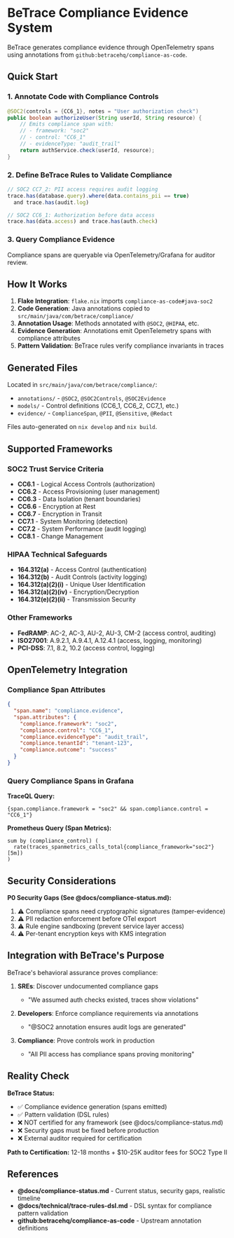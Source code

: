 # BeTrace Compliance Evidence System

BeTrace generates compliance evidence through OpenTelemetry spans using annotations from `github:betracehq/compliance-as-code`.

## Quick Start

### 1. Annotate Code with Compliance Controls

```java
@SOC2(controls = {CC6_1}, notes = "User authorization check")
public boolean authorizeUser(String userId, String resource) {
    // Emits compliance span with:
    // - framework: "soc2"
    // - control: "CC6_1"
    // - evidenceType: "audit_trail"
    return authService.check(userId, resource);
}
```

### 2. Define BeTrace Rules to Validate Compliance

```javascript
// SOC2 CC7_2: PII access requires audit logging
trace.has(database.query).where(data.contains_pii == true)
  and trace.has(audit.log)

// SOC2 CC6_1: Authorization before data access
trace.has(data.access) and trace.has(auth.check)
```

### 3. Query Compliance Evidence

Compliance spans are queryable via OpenTelemetry/Grafana for auditor review.

## How It Works

1. **Flake Integration**: `flake.nix` imports `compliance-as-code#java-soc2`
2. **Code Generation**: Java annotations copied to `src/main/java/com/betrace/compliance/`
3. **Annotation Usage**: Methods annotated with `@SOC2`, `@HIPAA`, etc.
4. **Evidence Generation**: Annotations emit OpenTelemetry spans with compliance attributes
5. **Pattern Validation**: BeTrace rules verify compliance invariants in traces

## Generated Files

Located in `src/main/java/com/betrace/compliance/`:
- `annotations/` - `@SOC2`, `@SOC2Controls`, `@SOC2Evidence`
- `models/` - Control definitions (CC6_1, CC6_2, CC7_1, etc.)
- `evidence/` - `ComplianceSpan`, `@PII`, `@Sensitive`, `@Redact`

Files auto-generated on `nix develop` and `nix build`.

## Supported Frameworks

### SOC2 Trust Service Criteria
- **CC6.1** - Logical Access Controls (authorization)
- **CC6.2** - Access Provisioning (user management)
- **CC6.3** - Data Isolation (tenant boundaries)
- **CC6.6** - Encryption at Rest
- **CC6.7** - Encryption in Transit
- **CC7.1** - System Monitoring (detection)
- **CC7.2** - System Performance (audit logging)
- **CC8.1** - Change Management

### HIPAA Technical Safeguards
- **164.312(a)** - Access Control (authentication)
- **164.312(b)** - Audit Controls (activity logging)
- **164.312(a)(2)(i)** - Unique User Identification
- **164.312(a)(2)(iv)** - Encryption/Decryption
- **164.312(e)(2)(ii)** - Transmission Security

### Other Frameworks
- **FedRAMP**: AC-2, AC-3, AU-2, AU-3, CM-2 (access control, auditing)
- **ISO27001**: A.9.2.1, A.9.4.1, A.12.4.1 (access, logging, monitoring)
- **PCI-DSS**: 7.1, 8.2, 10.2 (access control, logging)

## OpenTelemetry Integration

### Compliance Span Attributes

```json
{
  "span.name": "compliance.evidence",
  "span.attributes": {
    "compliance.framework": "soc2",
    "compliance.control": "CC6_1",
    "compliance.evidenceType": "audit_trail",
    "compliance.tenantId": "tenant-123",
    "compliance.outcome": "success"
  }
}
```

### Query Compliance Spans in Grafana

**TraceQL Query:**
```
{span.compliance.framework = "soc2" && span.compliance.control = "CC6_1"}
```

**Prometheus Query (Span Metrics):**
```
sum by (compliance_control) (
  rate(traces_spanmetrics_calls_total{compliance_framework="soc2"}[5m])
)
```

## Security Considerations

**P0 Security Gaps (See @docs/compliance-status.md):**
1. ⚠️ Compliance spans need cryptographic signatures (tamper-evidence)
2. ⚠️ PII redaction enforcement before OTel export
3. ⚠️ Rule engine sandboxing (prevent service layer access)
4. ⚠️ Per-tenant encryption keys with KMS integration

## Integration with BeTrace's Purpose

BeTrace's behavioral assurance proves compliance:

1. **SREs**: Discover undocumented compliance gaps
   - "We assumed auth checks existed, traces show violations"

2. **Developers**: Enforce compliance requirements via annotations
   - "@SOC2 annotation ensures audit logs are generated"

3. **Compliance**: Prove controls work in production
   - "All PII access has compliance spans proving monitoring"

## Reality Check

**BeTrace Status:**
- ✅ Compliance evidence generation (spans emitted)
- ✅ Pattern validation (DSL rules)
- ❌ NOT certified for any framework (see @docs/compliance-status.md)
- ❌ Security gaps must be fixed before production
- ❌ External auditor required for certification

**Path to Certification:** 12-18 months + $10-25K auditor fees for SOC2 Type II

## References

- **@docs/compliance-status.md** - Current status, security gaps, realistic timeline
- **@docs/technical/trace-rules-dsl.md** - DSL syntax for compliance pattern validation
- **github:betracehq/compliance-as-code** - Upstream annotation definitions
